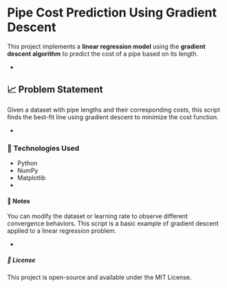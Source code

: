 # Pipe Cost Prediction Using Gradient Descent

This project implements a **linear regression model** using the **gradient descent algorithm** to predict the cost of a pipe based on its length.

-

## 📈 Problem Statement

Given a dataset with pipe lengths and their corresponding costs, this script finds the best-fit line using gradient descent to minimize the cost function.

-

### 🔧 Technologies Used

- Python
- NumPy
- Matplotlib
-


#### 📝 Notes
You can modify the dataset or learning rate to observe different convergence behaviors.
This script is a basic example of gradient descent applied to a linear regression problem.

-

##### 📜 License
This project is open-source and available under the MIT License.

